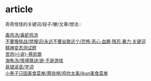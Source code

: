# article
奇奇怪怪的关键词/段子/梗/文章/想法💡

[毒鸡汤/毒蛇鸡汤](./anti-motivational-quotes.txt)  
[不要搜挑战/禁搜词/永远不要谷歌这个/恐怖·恶心·血腥·残忍·暴力·关键词](./never-google-this.txt)  
[精神变态测试题](./psychopath.txt)  
[苦肉(小说)-蔡凯歌](./self-injury(novel).txt)  
[海龟汤/情境猜谜/是·不是游戏](./situation_puzzle.txt)  
[易错读音/字词](./tricky-pronunciation.txt)  
[小黑子只因美食菜单/蔡徐坤/鸡你太美/ikun美食菜单](./ikun-gourmet-food.txt)  
